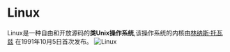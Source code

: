 Linux
==============================================================================================================
Linux是一种自由和开放源码的**类Unix操作系统**,该操作系统的内核由[林纳斯·托瓦兹](http://baike.baidu.com/link?url=od_Jki93P-r-0LU9GOjWLVGzFzzHicq_B6_ZyejWCD3FIyUaxvOXOju2v-4MSgqKkW6hAN5xYeCt4Iy6jCej1q)
在1991年10月5日首次发布。
![Linux](http://baike.baidu.com/pic/linux/27050/0/6a63f6246b600c338719a2501a4c510fd8f9a1c1?fr=lemma&ct=single#aid=0&pic=6a63f6246b600c338719a2501a4c510fd8f9a1c1)

